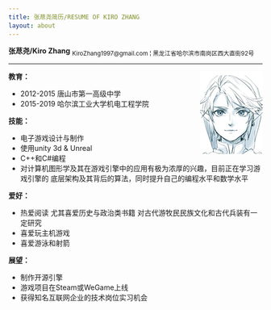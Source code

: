 ```yaml
---
title: 张荩尧简历/RESUME OF KIRO ZHANG
layout: about
---
```

<link rel="stylesheet" type="text/css" href="about_style.css">
<div class="name"><strong>张荩尧/Kiro Zhang</strong>
	<sub id="contact">KiroZhang1997@gmail.com &brvbar; 黑龙江省哈尔滨市南岗区西大直街92号</sub>
</div>
<hr/>
<img src="Link_2.jpg" align="right">
<!-- <div class="mainText">此简历即本科生导师申请简历</div>
<div class="mainText"><strong>学生概况</strong></div>
男  19岁  河北唐山人 -->

<div class="mainText"><strong>教育：</strong></div>

* 2012-2015 唐山市第一高级中学                          
* 2015-2019 哈尔滨工业大学机电工程学院<!--数字媒体系-->          

<div class="mainText"><strong>技能：</strong></div>

<!-- * 2015-2016大一年度项目《基于unity3d的哈工大二校区漫游》校一等奖
  分工：负责人/程序/模型
* 2017腾讯NEXT IDEA⾼校游戏设计⼤赛进入复赛
  分⼯：负责⼈/策划/程序
* 2017-2018 ⼤学⽣创新创业⼤赛中《基于UNREAl ENGINE的3d游戏》
  获国家级⽴项资格，预计于2018年5⽉结题
  分⼯：负责⼈/策划/程序 -->
* 电⼦游戏设计与制作
* 使⽤unity 3d & Unreal
* C++和C#编程
* 对计算机图形学及其在游戏引擎中的应⽤有极为浓厚的兴趣，⽬前正在学习游戏引擎的
  底层架构及其背后的算法，同时提升⾃⼰的编程⽔平和数学⽔平

<div class="mainText"><strong>爱好：</strong></div>

* 热爱阅读 尤其喜爱历史与政治类书籍 对古代游牧⺠民族⽂化和古代兵装有⼀定研究
* 喜爱玩主机游戏
* 喜爱游泳和射箭

<div class="mainText"><strong>展望：</strong></div>

* 制作开源引擎
* 游戏项⽬在Steam或WeGame上线
* 获得知名互联⽹企业的技术岗位实习机会
